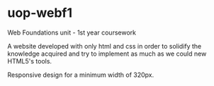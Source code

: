 # uop-webf1
Web Foundations unit - 1st year coursework

A website developed with only html and css in order to solidify the knowledge acquired and try to implement as much as we could new HTML5's tools.

Responsive design for a minimum width of 320px.
